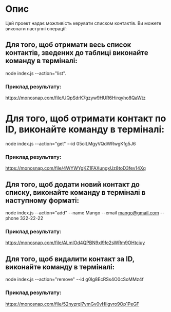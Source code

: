 # Опис

Цей проект надає можливість керувати списком контактів. Ви можете виконати наступні операції:

## Для того, щоб отримати весь список контактів, зведених до таблиці виконайте команду в терміналі:

node index.js --action="list".

### Приклад результату:

https://monosnap.com/file/UQpSdrK7gzyw9HUR6Hirqyho8QaWtz

# Для того, щоб отримати контакт по ID, виконайте команду в терміналі:

node index.js --action="get" --id 05olLMgyVQdWRwgKfg5J6

### Приклад результату:

https://monosnap.com/file/4WYWYgKZ1FAXungxUz8toD3fev14Xq

## Для того, щоб додати новий контакт до списку, виконайте команду в терміналі в наступному форматі:

node index.js --action="add" --name Mango --email mango@gmail.com --phone 322-22-22

### Приклад результату:

https://monosnap.com/file/ALmIOd4QPBN9xl9fe2sWRm9OHtciuy

## Для того, щоб видалити контакт за ID, виконайте команду в терміналі:

node index.js --action="remove" --id g0Ig8EcRSs4O0cSoMMz4f

### Приклад результату:

https://monosnap.com/file/52nyzrql7vmGv0vHIigvro9Op1PeGF
